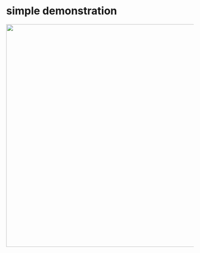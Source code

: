 # simple demonstration
<center class="half">
  <img src="https://github.com/lujiazho/pythonGadget/blob/main/opencv/faceMesh/demonstration.gif" width="600"/>
</center>
